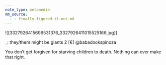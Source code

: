 ```yaml
---
note_type: metamedia
mm_source:
  - - finally-figured-it-out.md
---
```


![[3327926415696531376_3327926411015525166.jpg]]

\_: they/them might be giants 2
[€] @babadookspinoza

You don’t get forgiven for starving children to
death. Nothing can ever make that right.

